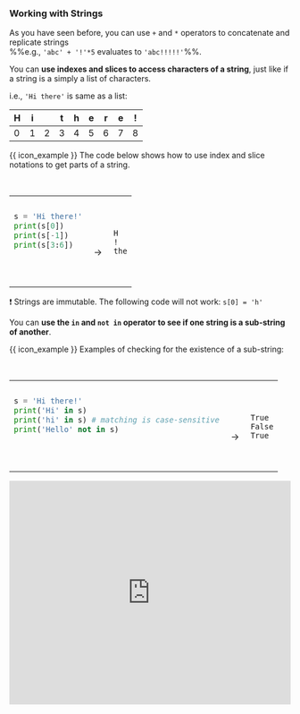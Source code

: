 ### Working with Strings

As you have seen before, you can use `+` and `*` operators to concatenate and replicate strings<br>
%%e.g., `'abc' + '!'*5` evaluates to `'abc!!!!!'`%%.

You can **use indexes and slices to access characters of a string**, just like if a string is a simply a list of characters.

i.e., `'Hi there'` is same as a list:

H   | i | &nbsp; | t | h | e | r | e | !
--- |---|--------|---|---|---|---|---|---
0   | 1 | 2      | 3 | 4 | 5 | 6 | 7 | 8

<tip-box> 

{{ icon_example }} The code below shows how to use index and slice notations to get parts of a string.

<table> 
<tr>
  <td>

```python
s = 'Hi there!'
print(s[0])
print(s[-1])
print(s[3:6])
```
  </td>
  <td><br><br>&nbsp;→&nbsp;</td>
  <td><br><br>

```
H
!
the
```
  </td>
</tr>
</table>

</tip-box>

:exclamation: Strings are immutable. The following code will not work: `s[0] = 'h'`

<panel type="danger" header=":muscle: Exercise: Shorten String" expanded no-close>
  <include src="e-shortenString.md" />
</panel><p/>


You can **use the `in` and `not in` operator to see if one string is a sub-string of another**.

<tip-box> 

{{ icon_example }} Examples of checking for the existence of a sub-string:

<table> 
<tr>
  <td>

```python
s = 'Hi there!'
print('Hi' in s)
print('hi' in s) # matching is case-sensitive
print('Hello' not in s)
```
  </td>
  <td><br><br>&nbsp;→&nbsp;</td>
  <td><br><br>

```
True
False
True
```
  </td>
</tr>
</table>

</tip-box>

<panel type="seamless" header="%%:computer: Try your own%%">

<iframe height="400px" width="100%" src="https://repl.it/@pythonbasics/strings-workingWith?lite=true" scrolling="no" frameborder="no" allowtransparency="true" allowfullscreen="true" sandbox="allow-forms allow-pointer-lock allow-popups allow-same-origin allow-scripts allow-modals"></iframe>

</panel>

<panel type="danger" header=":muscle: Exercise: Has All Characters" expanded no-close>
  <include src="e-hasAllCharacters.md" />
</panel><p/>